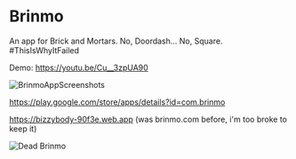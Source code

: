 # Brinmo
An app for Brick and Mortars. No, Doordash... No, Square. #ThisIsWhyItFailed

Demo: https://youtu.be/Cu__3zpUA90

![BrinmoAppScreenshots](https://user-images.githubusercontent.com/31394535/129877804-0fd0f09d-c18f-4be0-a306-d58272f1de5c.png)

https://play.google.com/store/apps/details?id=com.brinmo

https://bizzybody-90f3e.web.app (was brinmo.com before, i'm too broke to keep it)

![Dead Brinmo](https://user-images.githubusercontent.com/31394535/129878793-219d88ba-f7b1-4f1a-8599-cc0048542853.PNG)
